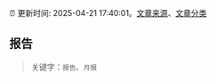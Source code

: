 :alarm_clock: 更新时间: 2025-04-21 17:40:01。[文章来源](/README.md)、[文章分类](/TAGS.md)

## 报告


> 关键字：`报告`、`月报`




